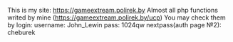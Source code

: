 This is my site: https://gameextream.polirek.by
Almost all php functions writed by mine (https://gameextream.polirek.by/ucp)
You may check them by login:
username: John_Lewin
pass: 1024qw
nextpass(auth page №2): cheburek
